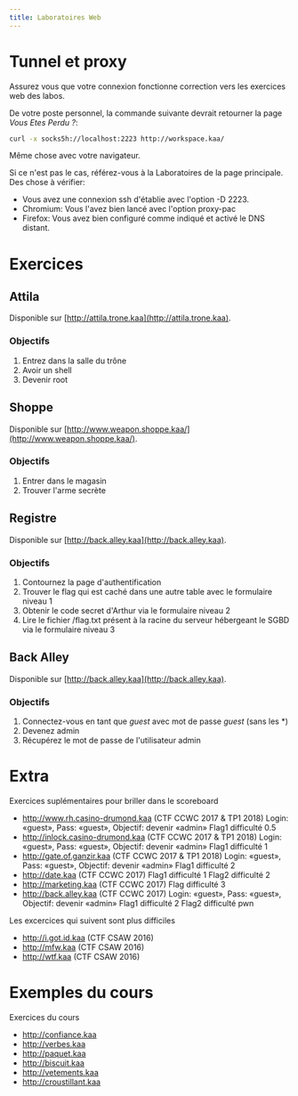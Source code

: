 ```yaml
---
title: Laboratoires Web
---
```


# Tunnel et proxy

Assurez vous que votre connexion fonctionne correction vers les exercices web des labos.

De votre poste personnel, la commande suivante devrait retourner la page *Vous Etes Perdu ?*:

```bash
curl -x socks5h://localhost:2223 http://workspace.kaa/
```

Même chose avec votre navigateur.

Si ce n'est pas le cas, référez-vous à la Laboratoires de la page principale. Des chose à vérifier:

 - Vous avez une connexion ssh d'établie avec l'option -D 2223.
 - Chromium: Vous l'avez bien lancé avec l'option proxy-pac
 - Firefox: Vous avez bien configuré comme indiqué et activé le DNS distant.

# Exercices

## Attila

Disponible sur [http://attila.trone.kaa](http://attila.trone.kaa).

### Objectifs

1. Entrez dans la salle du trône
2. Avoir un shell
3. Devenir root

## Shoppe

Disponible sur [http://www.weapon.shoppe.kaa/](http://www.weapon.shoppe.kaa/).

### Objectifs

1. Entrer dans le magasin
2. Trouver l'arme secrète

## Registre

Disponible sur [http://back.alley.kaa](http://back.alley.kaa).

### Objectifs

1. Contournez la page d'authentification
2. Trouver le flag qui est caché dans une autre table avec le formulaire niveau 1
3. Obtenir le code secret d'Arthur via le formulaire niveau 2
4. Lire le fichier /flag.txt présent à la racine du serveur hébergeant le SGBD via le formulaire niveau 3

## Back Alley

Disponible sur [http://back.alley.kaa](http://back.alley.kaa).

### Objectifs

1. Connectez-vous en tant que *guest* avec mot de passe *guest* (sans les \*)
2. Devenez admin
3. Récupérez le mot de passe de l'utilisateur admin

# Extra

Exercices suplémentaires pour briller dans le scoreboard

* http://www.rh.casino-drumond.kaa (CTF CCWC 2017 & TP1 2018)
  Login: «guest», Pass: «guest», Objectif: devenir «admin»
  Flag1 difficulté 0.5
* http://inlock.casino-drumond.kaa (CTF CCWC 2017 & TP1 2018)
  Login: «guest», Pass: «guest», Objectif: devenir «admin»
  Flag1 difficulté 1
* http://gate.of.ganzir.kaa (CTF CCWC 2017 & TP1 2018)
  Login: «guest», Pass: «guest», Objectif: devenir «admin»
  Flag1 difficulté 2
* http://date.kaa (CTF CCWC 2017)
  Flag1 difficulté 1
  Flag2 difficulté 2
* http://marketing.kaa (CTF CCWC 2017)
  Flag difficulté 3
* http://back.alley.kaa (CTF CCWC 2017)
  Login: «guest», Pass: «guest», Objectif: devenir «admin»
  Flag1 difficulté 2
  Flag2 difficulté pwn

Les excercices qui suivent sont plus difficiles

* http://i.got.id.kaa (CTF CSAW 2016)
* http://mfw.kaa (CTF CSAW 2016)
* http://wtf.kaa (CTF CSAW 2016)

# Exemples du cours

Exercices du cours

* http://confiance.kaa
* http://verbes.kaa
* http://paquet.kaa
* http://biscuit.kaa
* http://vetements.kaa
* http://croustillant.kaa


